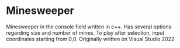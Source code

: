 # Minesweeper
 Minesweeper in the console field written in c++. Has several options regarding size and number of mines. 
 To play after selection, input coordinates starting from 0,0. 
 Originally written on Visual Studio 2022
